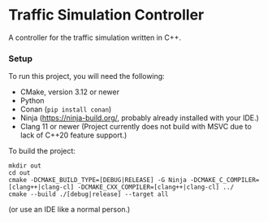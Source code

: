 # Traffic Simulation Controller
A controller for the traffic simulation written in C++.

### Setup
To run this project, you will need the following:
- CMake, version 3.12 or newer
- Python
- Conan (`pip install conan`)
- Ninja (https://ninja-build.org/, probably already installed with your IDE.)
- Clang 11 or newer (Project currently does not build with MSVC due to lack of C++20 feature support.)

To build the project:
```
mkdir out
cd out
cmake -DCMAKE_BUILD_TYPE=[DEBUG|RELEASE] -G Ninja -DCMAKE_C_COMPILER=[clang++|clang-cl] -DCMAKE_CXX_COMPILER=[clang++|clang-cl] ../
cmake --build ./[debug|release] --target all
```
(or use an IDE like a normal person.)
